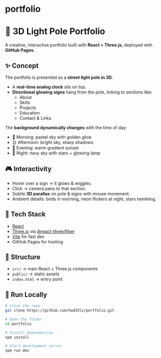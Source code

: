 # portfolio
# 🌆 3D Light Pole Portfolio

A creative, interactive portfolio built with **React + Three.js**, deployed with **GitHub Pages**.  

## ✨ Concept
The portfolio is presented as a **street light pole in 3D**.  
- A **real-time analog clock** sits on top.  
- **Directional glowing signs** hang from the pole, linking to sections like:
  - About
  - Skills
  - Projects
  - Education
  - Contact & Links  

The **background dynamically changes** with the time of day:
- 🌅 Morning: pastel sky with golden glow  
- 🌞 Afternoon: bright sky, sharp shadows  
- 🌇 Evening: warm gradient sunset  
- 🌌 Night: navy sky with stars + glowing lamp  

## 🎮 Interactivity
- Hover over a sign → it glows & wiggles.  
- Click → camera pans to that section.  
- Subtle **3D parallax** on pole & signs with mouse movement.  
- Ambient details: birds in morning, neon flickers at night, stars twinkling.  

## 🚀 Tech Stack
- [React](https://reactjs.org/)  
- [Three.js](https://threejs.org/) via [@react-three/fiber](https://github.com/pmndrs/react-three-fiber)  
- [Vite](https://vitejs.dev/) for fast dev  
- GitHub Pages for hosting  

## 📂 Structure
- `src/` → main React + Three.js components  
- `public/` → static assets  
- `index.html` → entry point  

## 🔧 Run Locally
```bash
# Clone the repo
git clone https://github.com/had33lz/portfolio.git

# Open the folder
cd portfolio

# Install dependencies
npm install

# Start development server
npm run dev
